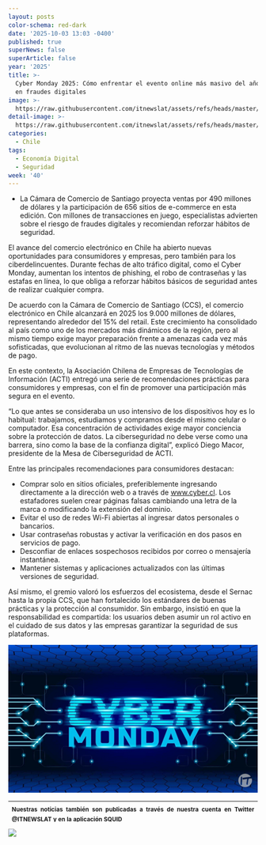 ```yaml
---
layout: posts
color-schema: red-dark
date: '2025-10-03 13:03 -0400'
published: true
superNews: false
superArticle: false
year: '2025'
title: >-
  Cyber Monday 2025: Cómo enfrentar el evento online más masivo del año sin caer
  en fraudes digitales
image: >-
  https://raw.githubusercontent.com/itnewslat/assets/refs/heads/master/img/540x320/CyberMonday-p.jpg
detail-image: >-
  https://raw.githubusercontent.com/itnewslat/assets/refs/heads/master/img/1024x680/CyberMonday-g.jpg
categories:
  - Chile
tags:
  - Economía Digital
  - Seguridad
week: '40'
---
```

- La Cámara de Comercio de Santiago proyecta ventas por 490 millones de dólares y la participación de 656 sitios de e-commerce en esta edición. Con millones de transacciones en juego, especialistas advierten sobre el riesgo de fraudes digitales y recomiendan reforzar hábitos de seguridad.

El avance del comercio electrónico en Chile ha abierto nuevas oportunidades para consumidores y empresas, pero también para los ciberdelincuentes. Durante fechas de alto tráfico digital, como el Cyber Monday, aumentan los intentos de phishing, el robo de contraseñas y las estafas en línea, lo que obliga a reforzar hábitos básicos de seguridad antes de realizar cualquier compra.

De acuerdo con la Cámara de Comercio de Santiago (CCS), el comercio electrónico en Chile alcanzará en 2025 los 9.000 millones de dólares, representando alrededor del 15% del retail. Este crecimiento ha consolidado al país como uno de los mercados más dinámicos de la región, pero al mismo tiempo exige mayor preparación frente a amenazas cada vez más sofisticadas, que evolucionan al ritmo de las nuevas tecnologías y métodos de pago.

En este contexto, la Asociación Chilena de Empresas de Tecnologías de Información (ACTI) entregó una serie de recomendaciones prácticas para consumidores y empresas, con el fin de promover una participación más segura en el evento.

“Lo que antes se consideraba un uso intensivo de los dispositivos hoy es lo habitual: trabajamos, estudiamos y compramos desde el mismo celular o computador. Esa concentración de actividades exige mayor conciencia sobre la protección de datos. La ciberseguridad no debe verse como una barrera, sino como la base de la confianza digital”, explicó Diego Macor, presidente de la Mesa de Ciberseguridad de ACTI. 

Entre las principales recomendaciones para consumidores destacan:

- Comprar solo en sitios oficiales, preferiblemente ingresando directamente a la dirección web o a través de www.cyber.cl. Los estafadores suelen crear páginas falsas cambiando una letra de la marca o modificando la extensión del dominio.
- Evitar el uso de redes Wi-Fi abiertas al ingresar datos personales o bancarios.
- Usar contraseñas robustas y activar la verificación en dos pasos en servicios de pago.
- Desconfiar de enlaces sospechosos recibidos por correo o mensajería instantánea.
- Mantener sistemas y aplicaciones actualizados con las últimas versiones de seguridad.

Así mismo, el gremio valoró los esfuerzos del ecosistema, desde el Sernac hasta la propia CCS, que han fortalecido los estándares de buenas prácticas y la protección al consumidor. Sin embargo, insistió en que la responsabilidad es compartida: los usuarios deben asumir un rol activo en el cuidado de sus datos y las empresas garantizar la seguridad de sus plataformas.

![](https://raw.githubusercontent.com/itnewslat/assets/refs/heads/master/img/540x320/CyberMonday-p.jpg)

<table style="height: 42px;" width="569">
<tbody>
<tr>
<td style="text-align: justify;"><sub><strong>Nuestras noticias también son publicadas a través de nuestra cuenta en Twitter <a href="https://twitter.com/itnewslat?lang=es">@ITNEWSLAT</a> y en la aplicación <a href="https://squidapp.co/en/">SQUID</a></strong></sub></td>
</tr>
</tbody>
</table>

<img src="https://tracker.metricool.com/c3po.jpg?hash=56f88a41e39ab42c063cc51676587a04"/>